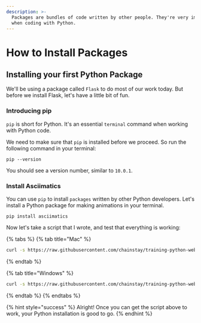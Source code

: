 ```yaml
---
description: >-
  Packages are bundles of code written by other people. They're very important
  when coding with Python.
---
```


# How to Install Packages

## Installing your first Python Package

We'll be using a package called `Flask` to do most of our work today. But before we install Flask, let's have a little bit of fun.

### Introducing pip

`pip` is short for Python. It's an essential `terminal` command when working with Python code.

We need to make sure that `pip` is installed before we proceed. So run the following command in your terminal:

`pip --version`

You should see a version number, similar to `10.0.1`.

### Install Asciimatics

You can use `pip` to install `packages` written by other Python developers. Let's install a Python package for making animations in your terminal.

`pip install asciimatics`

Now let's take a script that I wrote, and test that everything is working:

{% tabs %}
{% tab title="Mac" %}
```bash
curl -s https://raw.githubusercontent.com/chainstay/training-python-webserver/master/resources/hack_her_413_ascii.py > /tmp/ibeelong.py && python3 /tmp/ibeelong.py
```
{% endtab %}

{% tab title="Windows" %}
```bash
curl -s https://raw.githubusercontent.com/chainstay/training-python-webserver/master/resources/hack_her_413_ascii.py > C:\code\ibeelong.py && py C:\code\ibeelong.py
```
{% endtab %}
{% endtabs %}

{% hint style="success" %}
Alright! Once you can get the script above to work, your Python installation is good to go.
{% endhint %}

